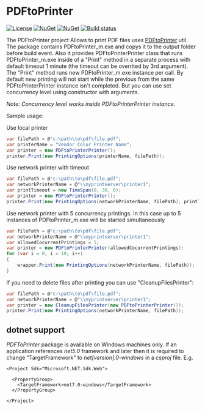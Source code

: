 # PDFtoPrinter

[![License](https://img.shields.io/badge/license-MIT-blue.svg)](https://github.com/DarqueWarrior/generator-team/blob/master/LICENSE)
[![NuGet](https://img.shields.io/nuget/v/PDFtoPrinter.svg)](https://www.nuget.org/packages/PDFtoPrinter/)
[![NuGet](https://img.shields.io/nuget/dt/PDFtoPrinter.svg)](https://www.nuget.org/packages/PDFtoPrinter/)
[![Build status](https://vishnevsky.visualstudio.com/PDFtoPrinter/_apis/build/status/PDFtoPrinter%20Build)](https://vishnevsky.visualstudio.com/PDFtoPrinter/_build/latest?definitionId=1)

The PDFtoPrinter project Allows to print PDF files uses [PDFtoPrinter](http://www.columbia.edu/~em36/pdftoprinter.html) util. The package contains PDFtoPrinter_m.exe and copys it to the output folder before build event. Also it provides PDFtoPrinterPrinter class that runs PDFtoPrinter_m.exe inside of a "Print" method in a separate process with default timeout 1 minute (the timeout can be overrited by 3rd argument). The "Print" method runs new PDFtoPrinter_m.exe instance per call. By default new printing will not start while the previous from the same PDFtoPrinterPrinter instance isn't completed. But you can use set concurrency level using constructor with arguments. 

*Note: Concurrency level works inside PDFtoPrinterPrinter instance.*

Sample usage:

Use local printer
```C#
var filePath = @"c:\path\to\pdf\file.pdf";
var printerName = "Vendor Color Printer Name";
var printer = new PDFtoPrinterPrinter();
printer.Print(new PrintingOptions(printerName, filePath));
```

Use network printer with timeout
```C#
var filePath = @"c:\path\to\pdf\file.pdf";
var networkPrinterName = @"\\myprintserver\printer1";
var printTimeout = new TimeSpan(0, 30, 0);
var printer = new PDFtoPrinterPrinter();
printer.Print(new PrintingOptions(networkPrinterName, filePath), printTimeout);
```

Use network printer with 5 concurrency printings. In this case up to 5 instances of PDFtoPrinter_m.exe will be started simultaneously
```C#
var filePath = @"c:\path\to\pdf\file.pdf";
var networkPrinterName = @"\\myprintserver\printer1";
var allowedCocurrentPrintings = 5;
var printer = new PDFtoPrinterPrinter(allowedCocurrentPrintings);
for (var i = 0; i < 10; i++)
{
    wrapper.Print(new PrintingOptions(networkPrinterName, filePath));
}
```

If you need to delete files after printing you can use "CleanupFilesPrinter":
```C#
var filePath = @"c:\path\to\pdf\file.pdf";
var networkPrinterName = @"\\myprintserver\printer1";
var printer = new CleanupFilesPrinter(new PDFtoPrinterPrinter());
printer.Print(new PrintingOptions(networkPrinterName, filePath));
```

## dotnet support

*PDFToPrinter* package is available on Windows machines only. 
If an application references *net5.0* framework and later then it is required to change "TargetFramework"
to *net[version].0-windows* in a *csproj* file. E.g.
```
<Project Sdk="Microsoft.NET.Sdk.Web">

  <PropertyGroup>
    <TargetFramework>net7.0-windows</TargetFramework>
  </PropertyGroup>

</Project>
```
